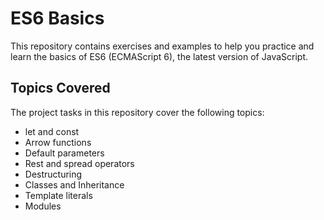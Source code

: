 # ES6 Basics

This repository contains exercises and examples to help you practice and learn the basics of ES6 (ECMAScript 6), the latest version of JavaScript.

## Topics Covered

The project tasks in this repository cover the following topics:

- let and const
- Arrow functions
- Default parameters
- Rest and spread operators
- Destructuring
- Classes and Inheritance
- Template literals
- Modules
